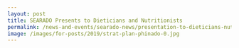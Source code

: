 ```yaml
---
layout: post
title: SEARADO Presents to Dieticians and Nutritionists
permalink: /news-and-events/searado-news/presentation-to-dieticians-nutritionists
image: /images/for-posts/2019/strat-plan-phinado-0.jpg
---
```

